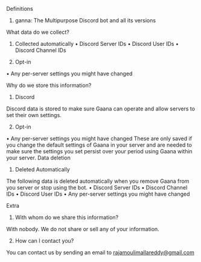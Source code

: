 Definitions
1. ganna: The Multipurpose Discord bot and all its versions

What data do we collect?
1. Collected automatically
• Discord Server IDs
• Discord User IDs
• Discord Channel IDs

2. Opt-in

• Any per-server settings you might have changed

Why do we store this information?

1. Discord

Discord data is stored to make sure Gaana can operate and allow servers to set their own settings.

2. Opt-in

• Any per-server settings you might have changed
These are only saved if you change the default settings of Gaana in your server and are needed to make sure the settings you set persist over your period using Gaana within your server.
Data deletion

1. Deleted Automatically

The following data is deleted automatically when you remove Gaana from you server or stop using the bot.
• Discord Server IDs
• Discord Channel IDs
• Discord User IDs
• Any per-server settings you might have changed

Extra

1. With whom do we share this information?

With nobody. We do not share or sell any of your information.

2. How can I contact you?

You can contact us by sending an email to rajamoulimallareddy@gmail.com
